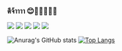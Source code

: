 ###  ดีจ้าาาา 😊🐱‍🏍🐱‍💻👋



![](https://github-profile-summary-cards.vercel.app/api/cards/profile-details?username=pakawatkung&theme=dracula)
![](http://github-profile-summary-cards.vercel.app/api/cards/repos-per-language?username=pakawatkung&theme=dracula)
![](http://github-profile-summary-cards.vercel.app/api/cards/most-commit-language?username=pakawatkung&theme=dracula)
![](http://github-profile-summary-cards.vercel.app/api/cards/stats?username=pakawatkung&theme=dracula)
![](http://github-profile-summary-cards.vercel.app/api/cards/productive-time?username=pakawatkung&theme=dracula&utcOffset=7)



![Anurag's GitHub stats](https://github-readme-stats.vercel.app/api?username=pakawatkung&show_icons=true&theme=synthwave) 
[![Top Langs](https://github-readme-stats.vercel.app/api/top-langs/?username=pakawatkung&layout=compact)](https://github.com/anuraghazra/github-readme-stats)
